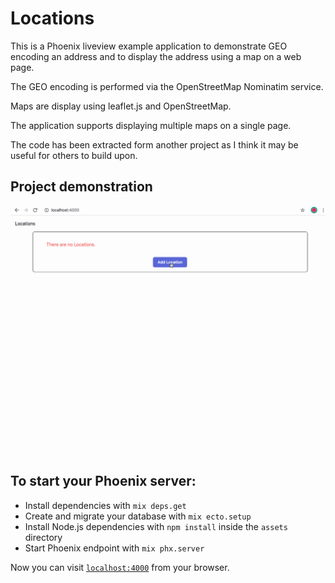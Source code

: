# Locations

This is a Phoenix liveview example application to demonstrate GEO encoding an address and to display
the address using a map on a web page.

The GEO encoding is performed via the OpenStreetMap Nominatim service.

Maps are display using leaflet.js and OpenStreetMap.

The application supports displaying multiple maps on a single page.

The code has been extracted form another project as I think it may be useful for others
to build upon.

## Project demonstration 

![project demonstration GIF](/demo/demo.gif)


## To start your Phoenix server:


  * Install dependencies with `mix deps.get`
  * Create and migrate your database with `mix ecto.setup`
  * Install Node.js dependencies with `npm install` inside the `assets` directory
  * Start Phoenix endpoint with `mix phx.server`

Now you can visit [`localhost:4000`](http://localhost:4000) from your browser.

